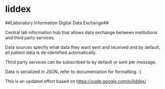 liddex
======

##Laboratory Information Digital Data Exchange##

Central lab information hub that allows data exchange between institutions and third party services. 

Data sources specify what data they want sent and received and by default, all patient data is de-identified automatically.

Third party services can be subscribed to by default or sent per message.

Data is serialized in JSON, refer to documentation for formatting. :)

This is an updated effort based on https://code.google.com/p/liddex/
